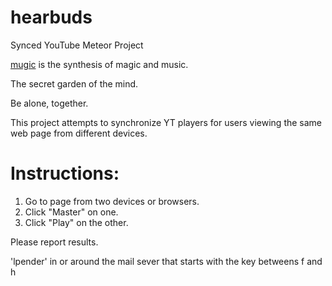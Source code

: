 # hearbuds
Synced YouTube Meteor Project

[mugic](http://mugic.meteor.com) is the synthesis of magic and music.

The secret garden of the mind.

Be alone, together.

This project attempts to synchronize YT players for users viewing the same web page from different devices.

# Instructions:
1. Go to page from two devices or browsers.
2. Click "Master" on one.
3. Click "Play" on the other.

Please report results.

'lpender' in or around the mail sever that starts with the key betweens f and h
